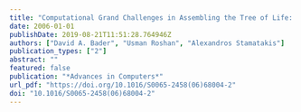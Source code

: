 ```yaml
---
title: "Computational Grand Challenges in Assembling the Tree of Life: Problems and Solutions"
date: 2006-01-01
publishDate: 2019-08-21T11:51:28.764946Z
authors: ["David A. Bader", "Usman Roshan", "Alexandros Stamatakis"]
publication_types: ["2"]
abstract: ""
featured: false
publication: "*Advances in Computers*"
url_pdf: "https://doi.org/10.1016/S0065-2458(06)68004-2"
doi: "10.1016/S0065-2458(06)68004-2"
---
```


